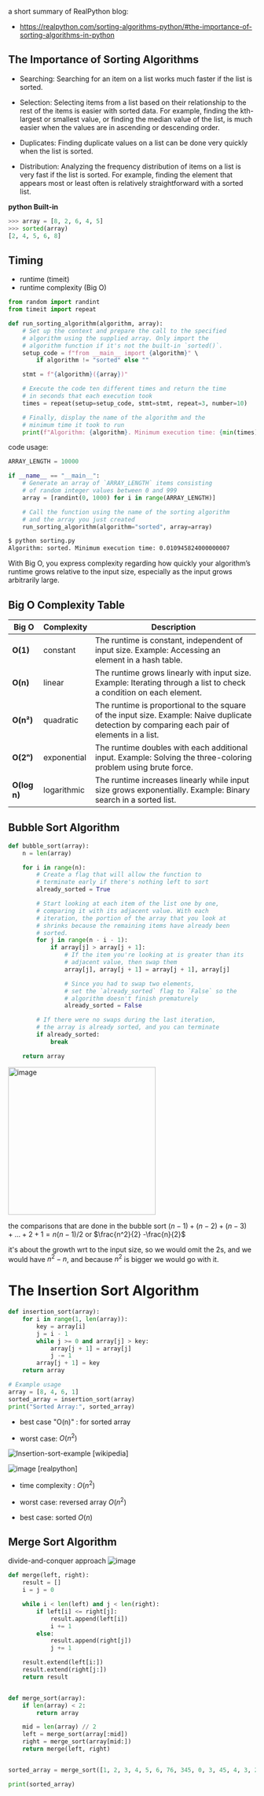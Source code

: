 a short summary of RealPython blog:
- https://realpython.com/sorting-algorithms-python/#the-importance-of-sorting-algorithms-in-python
## The Importance of Sorting Algorithms

- Searching: Searching for an item on a list works much faster if the list is sorted.

- Selection: Selecting items from a list based on their relationship to the rest of the items is easier with sorted data. For example, finding the kth-largest or smallest value, or finding the median value of the list, is much easier when the values are in ascending or descending order.

- Duplicates: Finding duplicate values on a list can be done very quickly when the list is sorted.

- Distribution: Analyzing the frequency distribution of items on a list is very fast if the list is sorted. For example, finding the element that appears most or least often is relatively straightforward with a sorted list.

**python Built-in**

```python
>>> array = [8, 2, 6, 4, 5]
>>> sorted(array)
[2, 4, 5, 6, 8]
```

## Timing

- runtime (timeit)
- runtime complexity  (Big O)

```python
from random import randint
from timeit import repeat

def run_sorting_algorithm(algorithm, array):
    # Set up the context and prepare the call to the specified
    # algorithm using the supplied array. Only import the
    # algorithm function if it's not the built-in `sorted()`.
    setup_code = f"from __main__ import {algorithm}" \
        if algorithm != "sorted" else ""

    stmt = f"{algorithm}({array})"

    # Execute the code ten different times and return the time
    # in seconds that each execution took
    times = repeat(setup=setup_code, stmt=stmt, repeat=3, number=10)

    # Finally, display the name of the algorithm and the
    # minimum time it took to run
    print(f"Algorithm: {algorithm}. Minimum execution time: {min(times)}")
```

code usage:

```python
ARRAY_LENGTH = 10000

if __name__ == "__main__":
    # Generate an array of `ARRAY_LENGTH` items consisting
    # of random integer values between 0 and 999
    array = [randint(0, 1000) for i in range(ARRAY_LENGTH)]

    # Call the function using the name of the sorting algorithm
    # and the array you just created
    run_sorting_algorithm(algorithm="sorted", array=array)
```
```bash
$ python sorting.py
Algorithm: sorted. Minimum execution time: 0.010945824000000007
```
With Big O, you express complexity regarding how quickly your algorithm’s runtime grows relative to the input size, especially as the input grows arbitrarily large.



## Big O Complexity Table

| **Big O**    | **Complexity**    | **Description**                                                                                                                                     |
|---------------|-------------------|-----------------------------------------------------------------------------------------------------------------------------------------------------|
| **O(1)**      | constant          | The runtime is constant, independent of input size. Example: Accessing an element in a hash table.                                                  |
| **O(n)**      | linear            | The runtime grows linearly with input size. Example: Iterating through a list to check a condition on each element.                                |
| **O(n²)**     | quadratic         | The runtime is proportional to the square of the input size. Example: Naive duplicate detection by comparing each pair of elements in a list.      |
| **O(2ⁿ)**     | exponential       | The runtime doubles with each additional input. Example: Solving the three-coloring problem using brute force.                                     |
| **O(log n)**  | logarithmic       | The runtime increases linearly while input size grows exponentially. Example: Binary search in a sorted list.                                      |



## Bubble Sort Algorithm

```python
def bubble_sort(array):
    n = len(array)

    for i in range(n):
        # Create a flag that will allow the function to
        # terminate early if there's nothing left to sort
        already_sorted = True

        # Start looking at each item of the list one by one,
        # comparing it with its adjacent value. With each
        # iteration, the portion of the array that you look at
        # shrinks because the remaining items have already been
        # sorted.
        for j in range(n - i - 1):
            if array[j] > array[j + 1]:
                # If the item you're looking at is greater than its
                # adjacent value, then swap them
                array[j], array[j + 1] = array[j + 1], array[j]

                # Since you had to swap two elements,
                # set the `already_sorted` flag to `False` so the
                # algorithm doesn't finish prematurely
                already_sorted = False

        # If there were no swaps during the last iteration,
        # the array is already sorted, and you can terminate
        if already_sorted:
            break

    return array
```
<img src="https://github.com/user-attachments/assets/c35269b5-b0ca-46ec-9ac0-4783540c94c8" alt="image" width="300"/>

the comparisons that are done in the bubble sort
$(n - 1) + (n - 2) + (n - 3) + … + 2 + 1 = n(n-1)/2$
or 
$\frac{n^2}{2} -\frac{n}{2}$

it's about the growth wrt to the input size, so we would omit the 2s, and we would have $n^2 - n$, and because $n^2$ is bigger we would go with it.

# The Insertion Sort Algorithm


```python
def insertion_sort(array):
    for i in range(1, len(array)):
        key = array[i]
        j = i - 1
        while j >= 0 and array[j] > key:
            array[j + 1] = array[j]
            j -= 1
        array[j + 1] = key
    return array

# Example usage
array = [8, 4, 6, 1]
sorted_array = insertion_sort(array)
print("Sorted Array:", sorted_array)
```
- best case "O(n)" : for sorted array

- worst case: $O(n^2)$

![Insertion-sort-example](https://github.com/user-attachments/assets/07295492-6ba3-4fd8-8445-4fd25bc3e6fa)
[wikipedia]

![image](https://github.com/user-attachments/assets/1c630226-a870-44d8-80d5-0585c21c3bf0)
[realpython]

- time complexity : $O(n^2)$

- worst case: reversed array $O(n^2)$
- best case: sorted $O(n)$

## Merge Sort Algorithm
divide-and-conquer approach
![image](https://github.com/user-attachments/assets/c9babbc4-6dfb-44d7-b916-b7bcdffa040a)

```python
def merge(left, right):
    result = []
    i = j = 0

    while i < len(left) and j < len(right):
        if left[i] <= right[j]:
            result.append(left[i])
            i += 1
        else:
            result.append(right[j])
            j += 1

    result.extend(left[i:])
    result.extend(right[j:])
    return result


def merge_sort(array):
    if len(array) < 2:
        return array

    mid = len(array) // 2
    left = merge_sort(array[:mid])
    right = merge_sort(array[mid:])
    return merge(left, right)


sorted_array = merge_sort([1, 2, 3, 4, 5, 6, 76, 345, 0, 3, 45, 4, 3, 2])

print(sorted_array)
```

